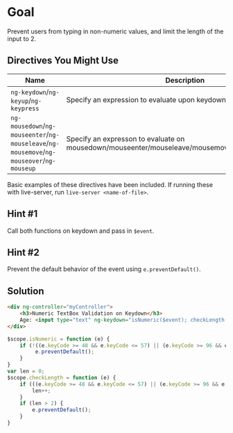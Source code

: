 # Goal
Prevent users from typing in non-numeric values, and limit the length of the input to 2.

## Directives You Might Use
| Name | Description |
| ---- | ----------- |
|`ng-keydown`/`ng-keyup`/`ng-keypress`| Specify an expression to evaluate upon keydown/keyup/keypress |
|`ng-mousedown`/`ng-mouseenter`/`ng-mouseleave`/`ng-mousemove`/`ng-mouseover`/`ng-mouseup`| Specify an expresson to evaluate on mousedown/mouseenter/mouseleave/mousemove/mouseover/mouseup |

Basic examples of these directives have been included. If running these with live-server, run `live-server <name-of-file>`.

## Hint #1
Call both functions on keydown and pass in `$event`.

## Hint #2
Prevent the default behavior of the event using `e.preventDefault()`.

## Solution
```html
<div ng-controller="myController">
	<h3>Numeric TextBox Validation on Keydown</h3>
	Age: <input type="text" ng-keydown="isNumeric($event); checkLength($event)" />
</div>
```

```javascript
$scope.isNumeric = function (e) {
	if (!((e.keyCode >= 48 && e.keyCode <= 57) || (e.keyCode >= 96 && e.keyCode <= 105) || (e.keyCode == 8))) {
		 e.preventDefault();
	}
}
var len = 0;
$scope.checkLength = function (e) {
	if (((e.keyCode >= 48 && e.keyCode <= 57) || (e.keyCode >= 96 && e.keyCode <= 105) || (e.keyCode == 8))) {
		len++;
	}
	if (len > 2) {
		e.preventDefault();
	}
}
```

